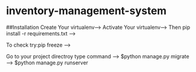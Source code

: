 # inventory-management-system
##Installation
Create Your virtualenv-->
Activate Your virtualenv-->
Then
pip install -r requirements.txt -->

To check try:pip freeze -->

Go to your project directroy type command -->
$python manage.py migrate -->
$python manage.py runserver
